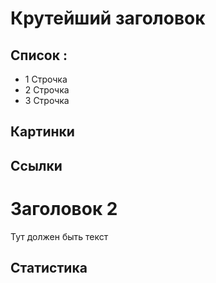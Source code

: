 # Крутейший заголовок

## Список :

* 1 Строчка
* 2 Строчка 
* 3 Строчка

## Картинки

## Ссылки 

# __Заголовок 2__

Тут должен быть текст 

## Статистика


